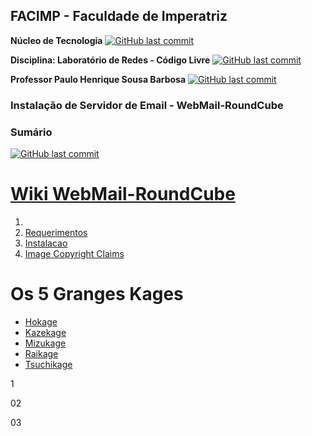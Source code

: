 ## FACIMP - Faculdade de Imperatriz

**Núcleo de Tecnologia**
[![GitHub last commit](https://img.shields.io/badge/Nucleo-Tecnologia_Facimp-blue?style=&logo=nucleo&link=https://github.com/NT-Facimp/Redes/)](https://github.com/NT-Facimp/Redes)

**Disciplina: Laboratório de Redes - Código Livre**
[![GitHub last commit](https://img.shields.io/badge/Laborátorio-Redes_Código_Livre-blue?style=&logo=debian&link=https://github.com/NT-Facimp/)](https://github.com/NT-Facimp)

**Professor  Paulo Henrique Sousa Barbosa**
[![GitHub last commit](https://img.shields.io/badge/Professor-Paulo_Henrique_PH-blue?style=&logo=linux&link=https://https://github.com/agenteph/)](https://github.com/agenteph)
 
### Instalação de Servidor de Email - WebMail-RoundCube
 
### Sumário

[![GitHub last commit](https://img.shields.io/badge/WIKI-WebMail_RoundCube-blue?style=&logo=roundcube&link=https://https://github.com/CharlesSantana/WebMail-RoundCube/wiki/)](https://github.com/CharlesSantana/WebMail-RoundCube/wiki)
# <a href="https://github.com/CharlesSantana/WebMail-RoundCube/wiki">Wiki WebMail-RoundCube</a>

<ol>
<li><a Conceitos</a></li>
<li><a href="#">Requerimentos</a></li>
<li><a href="#todo">Instalacao</a></li>
<li><a href="#image-copyright-claims">Image Copyright Claims</a></li>
</ol>

<a name="ancora"></a>
# Os 5 Granges Kages
- [Hokage](#ancora1)
- [Kazekage](#ancora2)
- [Mizukage](#ancora3)
- [Raikage](#ancora4)
- [Tsuchikage](#ancora4)



















1














02





























03

